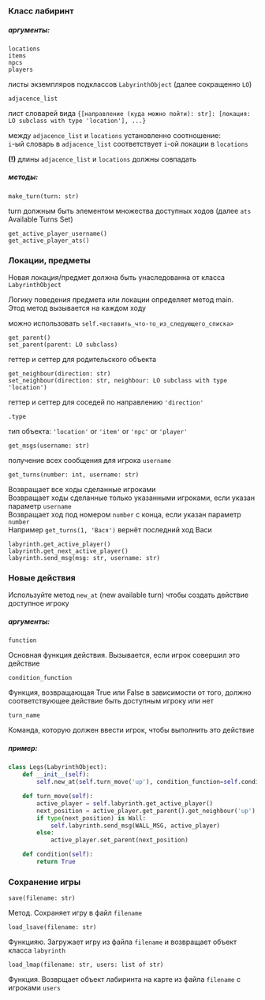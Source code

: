 ### Класс лабиринт

##### аргументы:

	locations
	items
	npcs
	players
листы экземпляров подклассов `LabyrinthObject` (далее сокращенно `LO`)

	adjacence_list

лист словарей вида `{[направление (куда можно пойти): str]: [локация: LO subclass with type 'location'], ...}`<br>

между `adjacence_list` и `locations` установленно соотношение:<br>
`i`-ый словарь в `adjacence_list` соответствует `i`-ой локации в `locations`

**(!)** длины `adjacence_list` и `locations` должны совпадать

##### методы:

	make_turn(turn: str)

turn должным быть элементом множества доступных ходов 
(далее `ats` Available Turns Set)

	get_active_player_username()
	get_active_player_ats() 
 
### Локации, предметы

Новая локация/предмет должна быть унаследованна от класса `LabyrinthObject`

Логику поведения предмета или локации определяет метод main.<br>
Этод метод вызывается на каждом ходу  

можно использовать `self.<вставить_что-то_из_следующего_списка>`

	get_parent()
	set_parent(parent: LO subclass)

геттер и сеттер для родительского объекта

	get_neighbour(direction: str)
	set_neighbour(direction: str, neighbour: LO subclass with type 'location')

геттер и сеттер для соседей по направлению `'direction'`

	.type

тип объекта: `'location'` or `'item'` or `'npc'` or `'player'`

	get_msgs(username: str)

получение всех сообщения для игрока `username`

	get_turns(number: int, username: str)

Возвращает все ходы сделанные игроками <br>
Возвращает ходы сделанные только указанными игроками, если указан параметр `username` <br>
Возвращает ход под номером `number` с конца, если указан параметр `number` <br>
Например `get_turns(1, 'Вася')` вернёт последний ход Васи

	labyrinth.get_active_player()
	labyrinth.get_next_active_player()
	labyrinth.send_msg(msg: str, username: str)

### Новые действия

Используйте метод `new_at` (new available turn) чтобы создать действие доступное игроку

##### аргументы:
	function
Основная функция действия. Вызывается, если игрок совершил это действие

	condition_function 
Функция, возвращающая True или False в зависимости от того, 
должно соответствующее действие быть доступным игроку или нет

	turn_name 
Команда, которую должен ввести игрок, чтобы выполнить это действие

##### пример:

```python
class Legs(LabyrinthObject):
	def __init__(self):
		self.new_at(self.turn_move('up'), condition_function=self.condition, turn_name=UP_TURN)

	def turn_move(self):
		active_player = self.labyrinth.get_active_player()
		next_position = active_player.get_parent().get_neighbour('up')
		if type(next_position) is Wall:
			self.labyrinth.send_msg(WALL_MSG, active_player)
		else:
			active_player.set_parent(next_position)

	def condition(self):
		return True
```

### Сохранение игры
	save(filename: str)
Метод. Сохраняет игру в файл `filename`

	load_lsave(filename: str)
Функцияю. Загружает игру из файла `filename` и возвращает объект класса `labyrinth`<br>

	load_lmap(filename: str, users: list of str)
Функция. Возврщает объект лабиринта на карте из файла `filename` с игроками `users`
